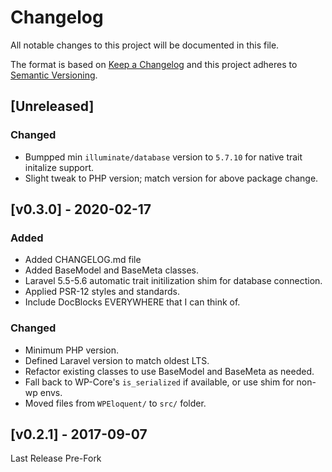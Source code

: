 # Changelog

All notable changes to this project will be documented in this file.

The format is based on [Keep a Changelog](http://keepachangelog.com/en/1.0.0/)
and this project adheres to [Semantic Versioning](http://semver.org/spec/v2.0.0.html).

## [Unreleased]
### Changed
- Bumpped min `illuminate/database` version to `5.7.10` for native trait initalize support.
- Slight tweak to PHP version; match version for above package change.

## [v0.3.0] - 2020-02-17
### Added
- Added CHANGELOG.md file
- Added BaseModel and BaseMeta classes.
- Laravel 5.5-5.6 automatic trait initilization shim for database connection.
- Applied PSR-12 styles and standards.
- Include DocBlocks EVERYWHERE that I can think of.

### Changed
- Minimum PHP version.
- Defined Laravel version to match oldest LTS.
- Refactor existing classes to use BaseModel and BaseMeta as needed.
- Fall back to WP-Core's `is_serialized` if available, or use shim for non-wp envs.
- Moved files from `WPEloquent/` to `src/` folder.

## [v0.2.1] - 2017-09-07
Last Release Pre-Fork
